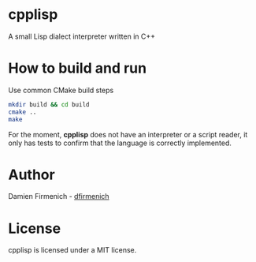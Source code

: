 # cpplisp

A small Lisp dialect interpreter written in C++

# How to build and run

Use common CMake build steps

```bash
mkdir build && cd build
cmake ..
make
```

For the moment, **cpplisp** does not have an interpreter or a script reader, it only has tests to confirm that the language is correctly implemented.

# Author

Damien Firmenich - [dfirmenich](https://twitter.com/dfirmenich)

# License

cpplisp is licensed under a MIT license.